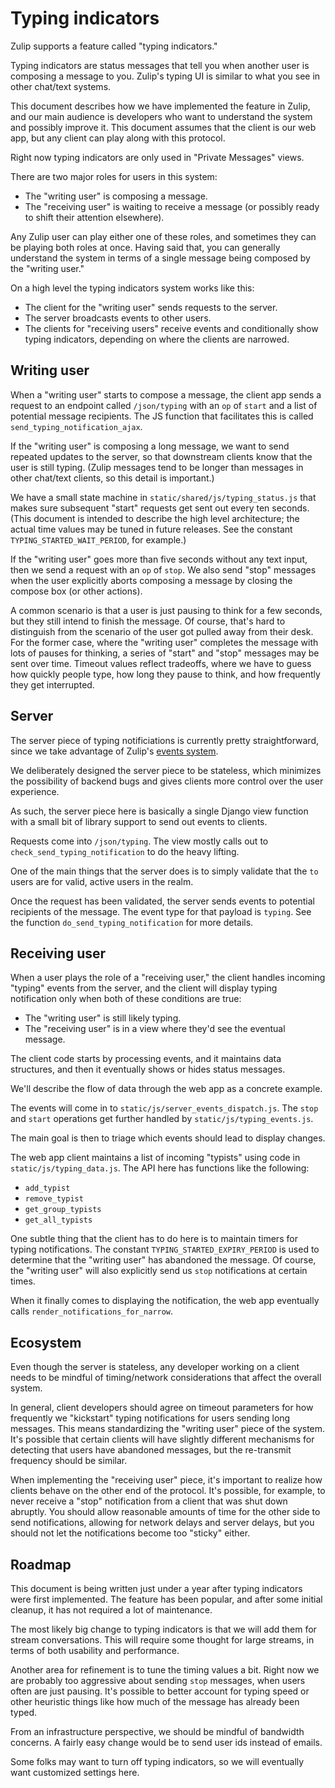 # Typing indicators

Zulip supports a feature called "typing indicators."

Typing indicators are status messages that tell you when
another user is composing a message to you.  Zulip's typing UI
is similar to what you see in other chat/text systems.

This document describes how we have implemented the feature in Zulip,
and our main audience is developers who want to understand the
system and possibly improve it.  This document assumes that the
client is our web app, but any client can play along with this
protocol.

Right now typing indicators are only used in "Private Messages"
views.

There are two major roles for users in this system:

* The "writing user" is composing a message.
* The "receiving user" is waiting to receive a message (or possibly
  ready to shift their attention elsewhere).

Any Zulip user can play either one of these roles, and sometimes
they can be playing both roles at once.  Having said that, you
can generally understand the system in terms of a single message
being composed by the "writing user."

On a high level the typing indicators system works like this:

* The client for the "writing user" sends requests to the server.
* The server broadcasts events to other users.
* The clients for "receiving users" receive events and conditionally
  show typing indicators, depending on where the clients are narrowed.

## Writing user

When a "writing user" starts to compose a message, the client app
sends a request to an endpoint called `/json/typing` with an `op`
of `start` and a list of potential message recipients. The JS
function that facilitates this is called `send_typing_notification_ajax`.

If the "writing user" is composing a long message, we want to send
repeated updates to the server, so that downstream clients know that the
user is still typing.  (Zulip messages tend to be longer than
messages in other chat/text clients, so this detail is important.)

We have a small state machine in `static/shared/js/typing_status.js` that
makes sure subsequent "start" requests get sent out every ten
seconds.  (This document is intended to describe the high level
architecture; the actual time values may be tuned in future releases.
See the constant `TYPING_STARTED_WAIT_PERIOD`, for example.)

If the "writing user" goes more than five seconds without any text
input, then we send a request with an `op` of `stop`.  We also send
"stop" messages when the user explicitly aborts composing a message
by closing the compose box (or other actions).

A common scenario is that a user is just pausing to think for a few
seconds, but they still intend to finish the message.  Of course,
that's hard to distinguish from the scenario of the user got pulled
away from their desk.  For the former case, where the "writing user"
completes the message with lots of pauses for thinking, a series of
"start" and "stop" messages may be sent over time.  Timeout values
reflect tradeoffs, where we have to guess how quickly people type,
how long they pause to think, and how frequently they get interrupted.

## Server

The server piece of typing notificiations is currently pretty
straightforward, since we take advantage of Zulip's
[events system](../subsystems/events-system.md).

We deliberately designed the server piece to be stateless,
which minimizes the possibility of backend bugs and gives clients
more control over the user experience.

As such, the server piece here is basically a single Django view
function with a small bit of library support to send out events
to clients.

Requests come into `/json/typing`.  The view mostly calls out
to `check_send_typing_notification` to do the heavy lifting.

One of the main things that the server does is to simply validate
that the `to` users are for valid, active users in the realm.

Once the request has been validated, the server sends events to
potential recipients of the message.  The event type for that
payload is `typing`.  See the function `do_send_typing_notification`
for more details.

## Receiving user

When a user plays the role of a "receiving user," the client handles
incoming "typing" events from the server, and the client will
display typing notification only when both of these conditions are
true:

* The "writing user" is still likely typing.
* The "receiving user" is in a view where they'd see the eventual
  message.

The client code starts by processing events, and it maintains data
structures, and then it eventually shows or hides status messages.

We'll describe the flow of data through the web app
as a concrete example.

The events will come in to `static/js/server_events_dispatch.js`.
The `stop` and `start` operations get further handled by
`static/js/typing_events.js`.

The main goal is then to triage which events should lead to
display changes.

The web app client maintains a list of incoming "typists" using
code in `static/js/typing_data.js`.  The API here has functions
like the following:

* `add_typist`
* `remove_typist`
* `get_group_typists`
* `get_all_typists`

One subtle thing that the client has to do here is to maintain
timers for typing notifications.  The constant
`TYPING_STARTED_EXPIRY_PERIOD` is used to determine that the
"writing user" has abandoned the message.  Of course, the
"writing user" will also explicitly send us `stop` notifications
at certain times.

When it finally comes to displaying the notification, the web
app eventually calls `render_notifications_for_narrow`.

## Ecosystem

Even though the server is stateless, any developer working on
a client needs to be mindful of timing/network considerations
that affect the overall system.

In general, client developers should agree on timeout parameters
for how frequently we "kickstart" typing notifications for users
sending long messages.  This means standardizing the "writing
user" piece of the system.  It's possible that certain clients
will have slightly different mechanisms for detecting that users
have abandoned messages, but the re-transmit frequency should be
similar.

When implementing the "receiving user" piece, it's important to
realize how clients behave on the other end of the protocol. It's
possible, for example, to never receive a "stop" notification
from a client that was shut down abruptly.  You should allow
reasonable amounts of time for the other side to send notifications,
allowing for network delays and server delays, but you should
not let the notifications become too "sticky" either.

## Roadmap

This document is being written just under a year after typing
indicators were first implemented.  The feature has been popular,
and after some initial cleanup, it has not required a lot of
maintenance.

The most likely big change to typing indicators is that we will
add them for stream conversations.  This will require some thought
for large streams, in terms of both usability and performance.

Another area for refinement is to tune the timing values a bit.
Right now we are probably too aggressive about sending `stop`
messages, when users often are just pausing.  It's possible
to better account for typing speed or other heuristic things
like how much of the message has already been typed.

From an infrastructure perspective, we should be mindful of
bandwidth concerns.  A fairly easy change would be to send
user ids instead of emails.

Some folks may want to turn off typing indicators, so we will
eventually want customized settings here.
